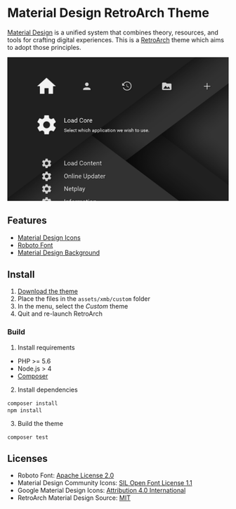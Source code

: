 # Material Design RetroArch Theme

[Material Design](https://material.io/) is a unified system that combines theory, resources, and tools for crafting digital experiences. This is a [RetroArch](http://libretro.com/) theme which aims to adopt those principles.

![Screenshot](src/screenshot.png)

## Features

- [Material Design Icons](https://materialdesignicons.com/)
- [Roboto Font](https://fonts.google.com/specimen/Roboto)
- [Material Design Background](http://more-sky.com/WDF-138466.html)

## Install

1. [Download the theme](https://github.com/RobLoach/retroarch-theme-materialdesign/archive/master.zip)
2. Place the files in the `assets/xmb/custom` folder
3. In the menu, select the *Custom* theme
4. Quit and re-launch RetroArch

### Build

1. Install requirements

  - PHP >= 5.6
  - Node.js > 4
  - [Composer](https://getcomposer.org)

2. Install dependencies
  ```
  composer install
  npm install
  ```

3. Build the theme
  ```
  composer test
  ```

## Licenses

- Roboto Font: [Apache License 2.0](https://www.apache.org/licenses/LICENSE-2.0)
- Material Design Community Icons: [SIL Open Font License 1.1](http://scripts.sil.org/cms/scripts/page.php?item_id=OFL_web)
- Google Material Design Icons: [Attribution 4.0 International](https://github.com/google/material-design-icons/blob/master/LICENSE)
- RetroArch Material Design Source: [MIT](LICENSE.md)
